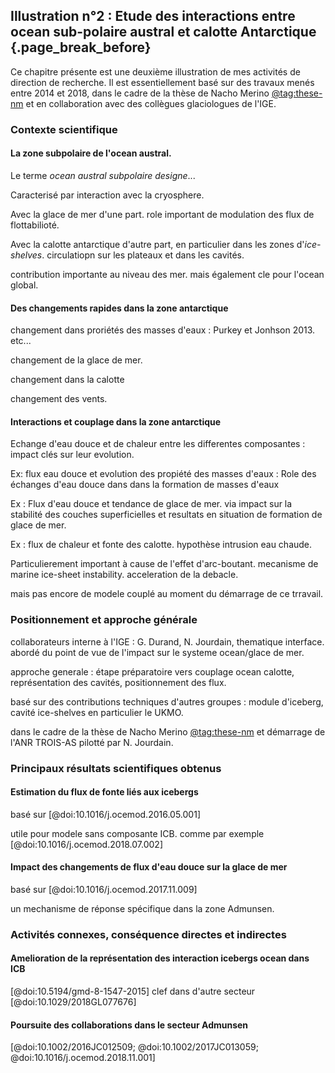 ## Illustration n°2 : Etude des interactions entre ocean sub-polaire austral et calotte Antarctique {.page_break_before}



Ce chapitre présente est une deuxième illustration de mes activités de direction de recherche. Il est essentiellement basé sur des travaux menés entre 2014 et 2018, dans le cadre de la thèse de Nacho Merino [@tag:these-nm] et en collaboration avec des collègues glaciologues de l'IGE. 




### Contexte scientifique


#### La zone subpolaire de l'ocean austral. 

Le terme *ocean austral subpolaire designe*...

Caracterisé par interaction avec la cryosphere. 

Avec la glace de mer d'une part. role important de modulation des flux de flottabilioté. 

Avec la calotte antarctique d'autre part, en particulier dans les zones d'*ice-shelves*.  circulatiopn sur les plateaux et dans les cavités. 

contribution importante au niveau des mer. mais également cle pour l'ocean global.  

#### Des changements rapides dans la zone antarctique

changement dans proriétés des masses d'eaux : Purkey et Jonhson 2013. etc...

changement de la glace de mer. 

changement dans la calotte 

changement des vents. 


#### Interactions et couplage dans la zone antarctique 

Echange d'eau douce et de chaleur entre les differentes composantes : impact clés sur leur evolution. 

Ex: flux eau douce et evolution des propiété des masses d'eaux : Role des échanges d'eau douce dans dans la formation de masses d'eaux

Ex : Flux d'eau douce et tendance de glace de mer.  via impact sur la stabilité des couches superficielles et resultats en situation de formation de glace de mer. 

Ex : flux de chaleur et fonte des calotte. hypothèse  intrusion eau chaude. 

Particulierement important à cause de l'effet d'arc-boutant.  mecanisme de marine ice-sheet instability. acceleration de la debacle. 


mais pas encore de modele couplé au moment du démarrage de ce trravail. 

### Positionnement et approche générale


collaborateurs interne à l'IGE : G. Durand, N. Jourdain, thematique interface. abordé du point de vue de l'impact sur le systeme ocean/glace de mer. 

approche generale : étape préparatoire vers couplage ocean calotte, représentation des cavités, positionnement des flux. 

basé sur des contributions techniques d'autres groupes : module d'iceberg, cavité ice-shelves en particulier le UKMO. 

dans le cadre de la thèse de Nacho Merino [@tag:these-nm]  et démarrage de l'ANR TROIS-AS pilotté par N. Jourdain. 


### Principaux résultats scientifiques obtenus

#### Estimation du flux de fonte liés aux icebergs

basé sur [@doi:10.1016/j.ocemod.2016.05.001]

utile pour modele sans composante ICB.  comme par exemple [@doi:10.1016/j.ocemod.2018.07.002]

 

#### Impact des changements de flux d'eau douce sur la glace de mer 

basé sur [@doi:10.1016/j.ocemod.2017.11.009]

un mechanisme de réponse spécifique dans la zone Admunsen. 

### Activités connexes, conséquence directes et indirectes

#### Amelioration de la représentation des interaction icebergs ocean dans ICB

[@doi:10.5194/gmd-8-1547-2015] clef dans d'autre secteur [@doi:10.1029/2018GL077676]

#### Poursuite des collaborations dans le secteur Admunsen 

[@doi:10.1002/2016JC012509; @doi:10.1002/2017JC013059; @doi:10.1016/j.ocemod.2018.11.001]




[@tag:these-nm]: url:https://tel.archives-ouvertes.fr/tel-01760438
